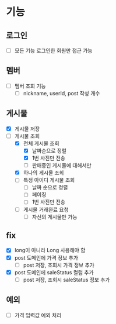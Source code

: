 # 기능
## 로그인
- [ ] 모든 기능 로그인한 회원만 접근 가능

## 멤버
- [ ] 멤버 조회 기능
  - [ ] nickname, userId, post 작성 개수

## 게시물
- [x] 게시물 저장
- [ ] 게시물 조회
  - [x] 전체 게시물 조회
    - [x] 날짜순으로 정렬
    - [x] 1번 사진만 전송
    - [ ] 판매중인 게시물에 대해서만
  - [x] 하나의 게시물 조회
  - [ ] 특정 아이디 게시물 조회
    - [ ] 날짜 순으로 정렬
    - [ ] 페이징
    - [ ] 1번 사진만 전송
  - [ ] 게시물 거래완료 요청
    - [ ] 자신의 게시물만 가능

## fix
- [x] long이 아니라 Long 사용해야 함
- [x] post 도메인에 가격 정보 추가
  - [ ] post 저장, 조회시 가격 정보 추가
- [x] post 도메인에 saleStatus 컬럼 추가
  - [ ] post 저장, 조회시 saleStatus 정보 추가

## 예외
- [ ] 가격 입력값 예외 처리